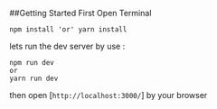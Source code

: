 ##Getting Started
First Open Terminal
````
npm install 'or' yarn install
````
lets run the dev server by use : 
````
npm run dev
or
yarn run dev
````
then open [`http://localhost:3000/`] by your browser
